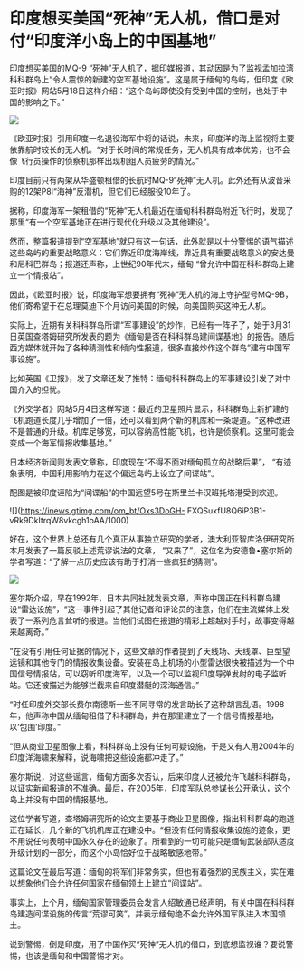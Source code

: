 # 印度想买美国“死神”无人机，借口是对付“印度洋小岛上的中国基地”

印度想买美国的MQ-9
“死神”无人机了，据印媒报道，其动因是为了监视孟加拉湾科科群岛上“令人震惊的新建的空军基地设施”。这是属于缅甸的岛屿，但印度《欧亚时报》网站5月18日这样介绍：“这个岛屿即使没有受到中国的控制，也处于中国的影响之下。”

![](https://inews.gtimg.com/om_bt/O2OUpRQ9bycc2n42-omddsGnaWM_EfHnFAbHgBP2cBI00AA/1000)

《欧亚时报》引用印度一名退役海军中将的话说，未来，印度洋的海上监视将主要依靠航时较长的无人机。“对于长时间的常规任务，无人机具有成本优势，也不会像飞行员操作的侦察机那样出现机组人员疲劳的情况。”

印度目前只有两架从华盛顿租借的长航时MQ-9“死神”无人机。此外还有从波音采购的12架P8I“海神”反潜机，但它们已经服役10年了。

据称，印度海军一架租借的“死神”无人机最近在缅甸科科群岛附近飞行时，发现了那里“有一个空军基地正在进行现代化升级以及其他建设”。

然而，整篇报道提到“空军基地”就只有这一句话，此外就是以十分警惕的语气描述这些岛屿的重要战略意义：它们靠近印度海岸线，靠近具有重要战略意义的安达曼和尼科巴群岛；报道还声称，上世纪90年代末，缅甸
“曾允许中国在科科群岛上建立一个情报站”。

因此，《欧亚时报》说，印度海军想要拥有“死神”无人机的海上守护型号MQ-9B，他们寄希望于在总理莫迪下个月访问美国的时候，向美国购买这种无人机。

实际上，近期有关科科群岛所谓“军事建设”的炒作，已经有一阵子了，始于3月31日英国查塔姆研究所发表的题为《缅甸是否在科科群岛建间谍基地》的报告。随后西方媒体就开始了各种猜测性和倾向性报道，很多直接炒作这个群岛“建有中国军事设施”。

比如英国《卫报》，发了文章还发了推特：缅甸科科群岛上的军事建设引发了对中国介入的担忧。

《外交学者》网站5月4日这样写道：最近的卫星照片显示，科科群岛上新扩建的飞机跑道长度几乎增加了一倍，还可以看到两个新的机库和一条堤道。“这种改进不是普通的升级。机库足够宽，可以容纳高性能飞机，也许是侦察机。这里可能会变成一个海军情报收集基地。”

日本经济新闻则发表文章称，印度现在“不得不面对缅甸孤立的战略后果”， “有迹象表明，中国利用影响力在这个偏远岛屿上设立了间谍站”。

配图是被印度诬陷为“间谍船”的中国远望5号在斯里兰卡汉班托塔港受到欢迎。

![](https://inews.gtimg.com/om_bt/Oxs3DoGH-
FXQSuxfU8Q6iP3B1-vRk9DkItrqW8vkcgh1oAA/1000)

好在，这个世界上总还有几个真正从事独立研究的学者，澳大利亚智库洛伊研究所本月发表了一篇反驳上述荒谬说法的文章，
“又来了”，这位名为安德鲁•塞尔斯的学者写道：“了解一点历史应该有助于打消一些疯狂的猜测”。

![](https://inews.gtimg.com/om_bt/O3orhvXNRuHykSleaWrJqdqHEtKnYpBx_Pe1Z0UHWx4MEAA/1000)

塞尔斯介绍，早在1992年，日本共同社就发表文章，声称中国正在科科群岛建设“雷达设施”，“这一事件引起了其他记者和评论员的注意，他们在主流媒体上发表了一系列危言耸听的报道。当他们试图在报道的精彩上超越对手时，故事变得越来越离奇。”

“在没有引用任何证据的情况下，这些文章的作者提到了天线场、天线罩、巨型望远镜和其他专门的情报收集设备。安装在岛上机场的小型雷达很快被描述为一个中国信号情报站，可以窃听印度海军，以及一个可以监视印度导弹发射的电子监听站。它还被描述为能够拦截来自印度潜艇的深海通信。”

“时任印度外交部长费尔南德斯一些不同寻常的发言助长了这种胡言乱语。1998年，他声称中国从缅甸租借了科科群岛，并在那里建立了一个信号情报基地，以‘包围’印度。”

“但从商业卫星图像上看，科科群岛上没有任何可疑设施，于是又有人用2004年的印度洋海啸来解释，说海啸把这些设施都冲走了。”

塞尔斯说，对这些谣言，缅甸方面多次否认，后来印度人还被允许飞越科科群岛，以证实新闻报道的不准确。最后，在2005年，印度军队总参谋长公开承认，这个岛上并没有中国的情报基地。

这位学者写道，查塔姆研究所的论文主要基于商业卫星图像，指出科科群岛的跑道正在延长，几个新的飞机机库正在建设中。“但没有任何情报收集设施的迹象，更不用说任何表明中国永久存在的迹象了。所看到的一切可能只是缅甸武装部队适度升级计划的一部分，而这个小岛恰好位于战略敏感地带。”

这篇论文在最后写道：缅甸的将军们非常务实，但也有着强烈的民族主义，实在难以想象他们会允许任何国家在缅甸领土上建立“间谍站”。

事实上，上个月，缅甸国家管理委员会发言人绍敏通已经声明，有关中国在科科群岛建造间谍设施的传言“荒谬可笑”，并表示缅甸绝不会允许外国军队进入本国领土。

说到警惕，倒是印度，用了中国作买“死神”无人机的借口，到底想监视谁？要说警惕，也该是缅甸和中国警惕才对。

